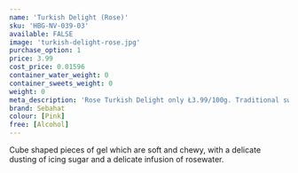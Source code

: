 ```yaml
---
name: 'Turkish Delight (Rose)'
sku: 'HBG-NV-039-03'
available: FALSE
image: 'turkish-delight-rose.jpg'
purchase_option: 1
price: 3.99
cost_price: 0.01596
container_water_weight: 0
container_sweets_weight: 0
weight: 0
meta_description: 'Rose Turkish Delight only Ł3.99/100g. Traditional sweets and more at Humbugs Confectionery Store. Specialists in satisfying your sweet tooth!"),"")'
brand: Sebahat
colour: [Pink]
free: [Alcohol]
---
```

Cube shaped pieces of gel which are soft and chewy, with a delicate dusting of icing sugar and a delicate infusion of rosewater.